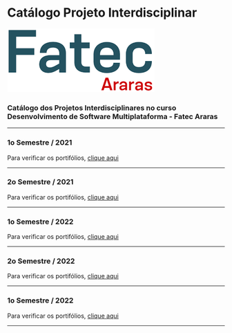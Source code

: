 # Catálogo Projeto Interdisciplinar

![Fatec Araras](fatec_araras.png)

### Catálogo dos Projetos Interdisciplinares no curso Desenvolvimento de Software Multiplataforma - Fatec Araras



* * *
### 1o Semestre / 2021
Para verificar os portifólios, [clique aqui](1SEM2021.md)

* * *
### 2o Semestre / 2021
Para verificar os portifólios, [clique aqui](2SEM2021.md)

* * *
### 1o Semestre / 2022
Para verificar os portifólios, [clique aqui](1SEM2022.md)

* * *

### 2o Semestre / 2022
Para verificar os portifólios, [clique aqui](2SEM2022.md)

* * *

### 1o Semestre / 2022
Para verificar os portifólios, [clique aqui](1SEM2023.md)

* * *